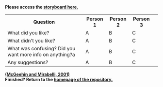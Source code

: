 <b>Please access the [storyboard here.](https://preview.shorthand.com/ELCy4XNoBlsQ5GUp)

<table>
  <tr>
    <th>Question</th>
    <th>Person 1</th>
    <th>Person 2</th>
    <th>Person 3<th>
  </tr>
  <tr>
    <td>What did you like?</td>
    <td>A</td>
    <td>B</td>
    <td>C</td>
  </tr>
  <tr>
    <td>What didn't you like?</td>
    <td>A</td>
    <td>B</td>
    <td>C</td>
  </tr>
   <tr>
    <td>What was confusing? Did you want more info on anything?a</td>
    <td>A</td>
    <td>B</td>
    <td>C</td>
  </tr>
   <tr>
    <td>Any suggestions?</td>
    <td>A</td>
    <td>B</td>
    <td>C</td>
  </tr>
  <tr>
</table>

[(McGeehin and Mirabelli, 2001)](https://ehp.niehs.nih.gov/doi/10.1289/ehp.109-1240665)
<br>
<b>Finished?</b> Return to the [homepage of the repository.](README.md)
